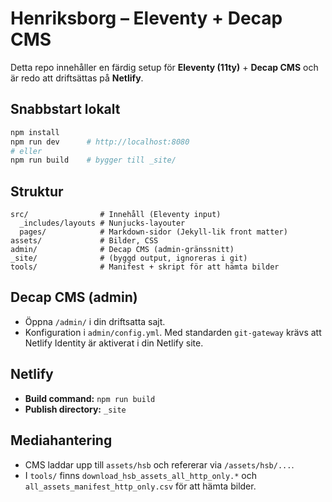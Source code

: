 # Henriksborg – Eleventy + Decap CMS

Detta repo innehåller en färdig setup för **Eleventy (11ty)** + **Decap CMS** och är redo att driftsättas på **Netlify**.

## Snabbstart lokalt

```bash
npm install
npm run dev      # http://localhost:8080
# eller
npm run build    # bygger till _site/
```

## Struktur

```
src/                # Innehåll (Eleventy input)
  _includes/layouts # Nunjucks-layouter
  pages/            # Markdown-sidor (Jekyll-lik front matter)
assets/             # Bilder, CSS
admin/              # Decap CMS (admin-gränssnitt)
_site/              # (byggd output, ignoreras i git)
tools/              # Manifest + skript för att hämta bilder
```

## Decap CMS (admin)

- Öppna `/admin/` i din driftsatta sajt.
- Konfiguration i `admin/config.yml`. Med standarden `git-gateway` krävs att Netlify Identity är aktiverat i din Netlify site.

## Netlify

- **Build command:** `npm run build`
- **Publish directory:** `_site`

## Mediahantering

- CMS laddar upp till `assets/hsb` och refererar via `/assets/hsb/...`.
- I `tools/` finns `download_hsb_assets_all_http_only.*` och `all_assets_manifest_http_only.csv` för att hämta bilder.

